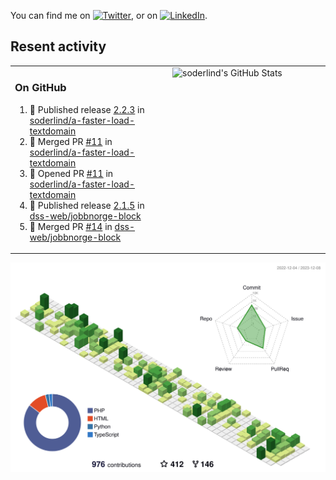 


<!-- Actual text -->
You can find me on [![Twitter][1.2]][1], or on [![LinkedIn][2.2]][2].

<!-- Icons -->

[1.2]: http://i.imgur.com/wWzX9uB.png (twitter icon without padding)
[2.2]: https://raw.githubusercontent.com/MartinHeinz/MartinHeinz/master/linkedin-3-16.png (LinkedIn icon without padding)

<!-- Links to your social media accounts -->

[1]: https://twitter.com/soderlind
[2]: https://www.linkedin.com/in/soderlind/

## Resent activity

<table width="100%" border="0"><tr><td width="49%">

### On GitHub

<!--START_SECTION:activity-->
1. 🚀 Published release [2.2.3](https://github.com/soderlind/a-faster-load-textdomain/releases/tag/2.2.3) in [soderlind/a-faster-load-textdomain](https://github.com/soderlind/a-faster-load-textdomain)
2. 🎉 Merged PR [#11](https://github.com/soderlind/a-faster-load-textdomain/pull/11) in [soderlind/a-faster-load-textdomain](https://github.com/soderlind/a-faster-load-textdomain)
3. 💪 Opened PR [#11](https://github.com/soderlind/a-faster-load-textdomain/pull/11) in [soderlind/a-faster-load-textdomain](https://github.com/soderlind/a-faster-load-textdomain)
4. 🚀 Published release [2.1.5](https://github.com/dss-web/jobbnorge-block/releases/tag/2.1.5) in [dss-web/jobbnorge-block](https://github.com/dss-web/jobbnorge-block)
5. 🎉 Merged PR [#14](https://github.com/dss-web/jobbnorge-block/pull/14) in [dss-web/jobbnorge-block](https://github.com/dss-web/jobbnorge-block)
<!--END_SECTION:activity-->
  </td>
<td width="49%" valign="top">
  <img   alt="soderlind's GitHub Stats" src="https://awesome-github-stats.azurewebsites.net/user-stats/soderlind?cardType=level-alternate&Title=FFFFFF&Border=FFFFFF" />
</td></tr></table>


![](./profile-3d-contrib/profile-green-animate.svg)


